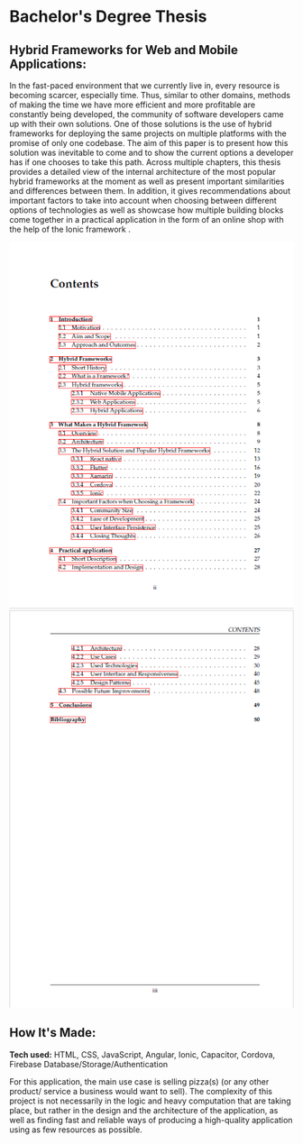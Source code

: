 # Bachelor's Degree Thesis
## Hybrid Frameworks for Web and Mobile Applications:

In the fast-paced environment that we currently live in, every resource is becoming
scarcer, especially time. Thus, similar to other domains, methods of making the
time we have more efficient and more profitable are constantly being developed,
the community of software developers came up with their own solutions. One of
those solutions is the use of hybrid frameworks for deploying the same projects on
multiple platforms with the promise of only one codebase.
The aim of this paper is to present how this solution was inevitable to come
and to show the current options a developer has if one chooses to take this path.
Across multiple chapters, this thesis provides a detailed view of the internal architecture
of the most popular hybrid frameworks at the moment as well as present
important similarities and differences between them. In addition, it gives recommendations
about important factors to take into account when choosing between
different options of technologies as well as showcase how multiple building blocks
come together in a practical application in the form of an online shop with the help
of the Ionic framework .

![Contents#1](https://github.com/vlad101vlad/Bachelor-s-Degree-Thesis---Hybrid-Frameworks-for-Web-and-Mobile-Applications/blob/main/images/contents_1.png)
![Contents#2](https://github.com/vlad101vlad/Bachelor-s-Degree-Thesis---Hybrid-Frameworks-for-Web-and-Mobile-Applications/blob/main/images/contents_2.png)

## How It's Made:

**Tech used:** HTML, CSS, JavaScript, Angular, Ionic, Capacitor, Cordova, Firebase Database/Storage/Authentication

For this application, the main use case is selling pizza(s) (or any other product/
service a business would want to sell). The complexity of this project is not necessarily
in the logic and heavy computation that are taking place, but rather in the
design and the architecture of the application, as well as finding fast and reliable
ways of producing a high-quality application using as few resources as possible.

